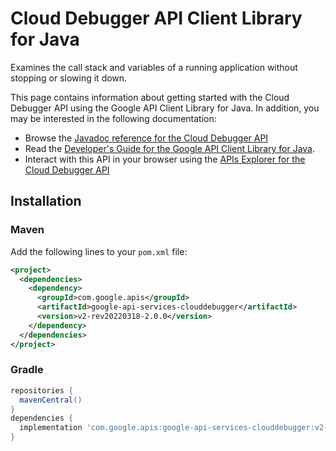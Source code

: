 # Cloud Debugger API Client Library for Java

Examines the call stack and variables of a running application without stopping or slowing it down. 

This page contains information about getting started with the Cloud Debugger API
using the Google API Client Library for Java. In addition, you may be interested
in the following documentation:

* Browse the [Javadoc reference for the Cloud Debugger API][javadoc]
* Read the [Developer's Guide for the Google API Client Library for Java][google-api-client].
* Interact with this API in your browser using the [APIs Explorer for the Cloud Debugger API][api-explorer]

## Installation

### Maven

Add the following lines to your `pom.xml` file:

```xml
<project>
  <dependencies>
    <dependency>
      <groupId>com.google.apis</groupId>
      <artifactId>google-api-services-clouddebugger</artifactId>
      <version>v2-rev20220318-2.0.0</version>
    </dependency>
  </dependencies>
</project>
```

### Gradle

```gradle
repositories {
  mavenCentral()
}
dependencies {
  implementation 'com.google.apis:google-api-services-clouddebugger:v2-rev20220318-2.0.0'
}
```

[javadoc]: https://googleapis.dev/java/google-api-services-clouddebugger/latest/index.html
[google-api-client]: https://github.com/googleapis/google-api-java-client/
[api-explorer]: https://developers.google.com/apis-explorer/#p/clouddebugger/v1/
